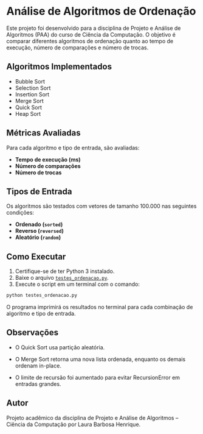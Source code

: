 # Análise de Algoritmos de Ordenação

Este projeto foi desenvolvido para a disciplina de Projeto e Análise de Algoritmos (PAA) do curso de Ciência da Computação. O objetivo é comparar diferentes algoritmos de ordenação quanto ao tempo de execução, número de comparações e número de trocas.

## Algoritmos Implementados

- Bubble Sort
- Selection Sort
- Insertion Sort
- Merge Sort
- Quick Sort
- Heap Sort

## Métricas Avaliadas

Para cada algoritmo e tipo de entrada, são avaliadas:

- **Tempo de execução (ms)**
- **Número de comparações**
- **Número de trocas**

## Tipos de Entrada

Os algoritmos são testados com vetores de tamanho 100.000 nas seguintes condições:

- **Ordenado (`sorted`)**
- **Reverso (`reversed`)**
- **Aleatório (`random`)**

## Como Executar

1. Certifique-se de ter Python 3 instalado.
2. Baixe o arquivo [`testes_ordenacao.py`](testes_ordenacao.py).
3. Execute o script em um terminal com o comando:

```bash
python testes_ordenacao.py
```
O programa imprimirá os resultados no terminal para cada combinação de algoritmo e tipo de entrada.

## Observações

- O Quick Sort usa partição aleatória.

- O Merge Sort retorna uma nova lista ordenada, enquanto os demais ordenam in-place.

- O limite de recursão foi aumentado para evitar RecursionError em entradas grandes.

## Autor

Projeto acadêmico da disciplina de Projeto e Análise de Algoritmos – Ciência da Computação por Laura Barbosa Henrique.
